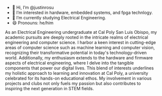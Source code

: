 - 👋 Hi, I’m @justinrosu
- 👀 I’m interested in hardware, embedded systems, and fpga technlogy.
- 🌱 I’m currently studying Electrical Engineering.
- 😄 Pronouns: he/him

<!---
justinrosu/justinrosu is a ✨ special ✨ repository because its `README.md` (this file) appears on your GitHub profile.
You can click the Preview link to take a look at your changes.
--->
As an Electrical Engineering undergraduate at Cal Poly San Luis Obispo, my academic pursuits are deeply rooted in the intricate realms of electrical engineering and computer science. I harbor a keen interest in cutting-edge areas of computer science such as machine learning and computer vision, recognizing their transformative potential in today's technology-driven world. Additionally, my enthusiasm extends to the hardware and firmware aspects of electrical engineering, where I delve into the tangible components that power our digital lives. This blend of interests underlines my holistic approach to learning and innovation at Cal Poly, a university celebrated for its hands-on educational ethos. My involvement in various projects and clubs not only fuels my passion but also contributes to inspiring the next generation in STEM fields.
